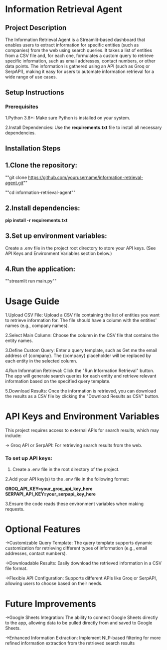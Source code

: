 # Information Retrieval Agent
## Project Description
The Information Retrieval Agent is a Streamlit-based dashboard that enables users to extract information for specific entities (such as companies) from the web using search queries. It takes a list of entities from a CSV file and, for each one, formulates a custom query to retrieve specific information, such as email addresses, contact numbers, or other data points. The information is gathered using an API (such as Groq or SerpAPI), making it easy for users to automate information retrieval for a wide range of use cases.

## Setup Instructions
### Prerequisites
1.Python 3.8+: Make sure Python is installed on your system.

2.Install Dependencies: Use the **requirements.txt** file to install all necessary dependencies.

## Installation Steps
## 1.Clone the repository:


""git clone https://github.com/yourusername/information-retrieval-agent.git""

""cd information-retrieval-agent""

## 2.Install dependencies:


**pip install -r requirements.txt**

## 3.Set up environment variables:

Create a .env file in the project root directory to store your API keys. (See API Keys and Environment Variables section below.)

## 4.Run the application:


""streamlit run main.py""

# Usage Guide

1.Upload CSV File: Upload a CSV file containing the list of entities you want to retrieve information for. The file should have a column with the entities' names (e.g., company names).

2.Select Main Column: Choose the column in the CSV file that contains the entity names.

3.Define Custom Query: Enter a query template, such as Get me the email address of {company}. The {company} placeholder will be replaced by each entity in the selected column.

4.Run Information Retrieval: Click the "Run Information Retrieval" button. The app will generate search queries for each entity and retrieve relevant information based on the specified query template.

5.Download Results: Once the information is retrieved, you can download the results as a CSV file by clicking the "Download Results as CSV" button.

# API Keys and Environment Variables
This project requires access to external APIs for search results, which may include:

->  Groq API or SerpAPI: For retrieving search results from the web.

### To set up API keys:

1. Create a .env file in the root directory of the project.

2.Add your API key(s) to the .env file in the following format:


**GROQ_API_KEY=your_groq_api_key_here**
**SERPAPI_API_KEY=your_serpapi_key_here**

3.Ensure the code reads these environment variables when making requests.

# Optional Features
->Customizable Query Template: The query template supports dynamic customization for retrieving different types of information (e.g., email addresses, contact numbers).

->Downloadable Results: Easily download the retrieved information in a CSV file format.

->Flexible API Configuration: Supports different APIs like Groq or SerpAPI, allowing users to choose based on their needs.

# Future Improvements

->Google Sheets Integration: The ability to connect Google Sheets directly to the app, allowing data to be pulled directly from and saved to Google Sheets.

->Enhanced Information Extraction: Implement NLP-based filtering for more refined information extraction from the retrieved search results
